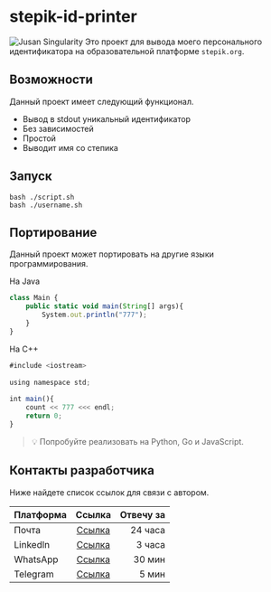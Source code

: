 # stepik-id-printer
![Jusan Singularity](https://ucarecdn.com/02b8ff49-8f2b-4ce9-be84-7d4bdc6b9b67/)
Это проект для вывода моего персонального идентификатора на образовательной платформе `stepik.org`.

## Возможности

Данный проект имеет следующий функционал.

 - Вывод в stdout уникальный идентификатор
 - Без зависимостей
 - Простой
 - Выводит имя со степика

## Запуск

    bash ./script.sh
    bash ./username.sh 
    
## Портирование
Данный проект может портировать на другие языки программирования.

На Java

```javascript
class Main {
    public static void main(String[] args){
        System.out.println("777");
    }
} 
```

На С++
```javascript
#include <iostream>
    
using namespace std;
    
int main(){
    count << 777 <<< endl;
    return 0;
}
```
    
>💡 Попробуйте реализовать на Python, Go и JavaScript.

## Контакты разработчика 

Ниже найдете список ссылок для связи с автором.

| Платформа    | Ссылка                      | Отвечу за |
| -------------|:---------------------------:|----------:|
| Почта        | [Ссылка](https://hexlet.io) | 24 часа   |
| Linkedln     | [Ссылка](https://hexlet.io) | 3 часа    |
| WhatsApp     | [Ссылка](https://hexlet.io) | 30 мин    |
| Telegram     | [Ссылка](https://hexlet.io) | 5 мин     |
